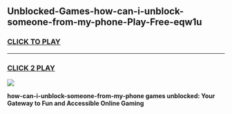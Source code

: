 
## Unblocked-Games-how-can-i-unblock-someone-from-my-phone-Play-Free-eqw1u
<h3>
<a href="https://premium76.site?title=how-can-i-unblock-someone-from-my-phone&ref=21A">CLICK TO PLAY</a></h3>
<hr>

<h3>
<a href="https://premium76.site?title=how-can-i-unblock-someone-from-my-phone&ref=21A">CLICK 2 PLAY</a>
  
</h3>

<a href="https://premium76.site?title=how-can-i-unblock-someone-from-my-phone&ref=21A"><img src="https://clearcache.store/games.png"></a>


**how-can-i-unblock-someone-from-my-phone games unblocked: Your Gateway to Fun and Accessible Online Gaming**
